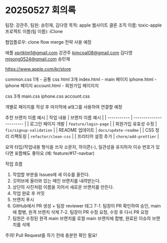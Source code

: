 # 20250527 회의록
팀장: 강관주, 팀원: 송민재, 김다영
목적: apple 웹사이트 클론
조직 이름: toxic-apple
프로젝트 이름(팀 이름): iClone

협업플로우: clone flow
merge 전략 사용 예정

애플
xprtktm1@gmail.com 강관주
kimcoal08@gmail.com 김다영
mjsong0524@gmail.com 송민재

https://www.apple.com/kr/store

common.css 1개 - 공통 css
html 3개
index.html - main 페이지
iphone.html - iphone 페이지
account.html - 회원가입 페이지지

css 3개
main.css
iphone.css
account.css

개별로 페이지를 작성 후 마지막에 a태그를 사용하여 연결할 예정

추천 브랜치 이름 예시
| 작업 내용       | 브랜치 이름 예시               |
| ----------- | ----------------------- |
| 로그인 페이지 개발  | `feature/login-page`    |
| 회원가입 유효성 수정 | `fix/signup-validation` |
| README 업데이트 | `docs/update-readme`    |
| CSS 정리 리팩토링 | `refactor/clean-css`    |
| 프리티어 설정 추가  | `chore/add-prettier`    |

요약
타입/작업내용 형식을 쓰자
소문자, 하이픈(-), 일관성을 유지하자
이슈 번호가 있다면 포함해도 좋아요 (예: feature/#17-navbar)


작업 흐름
1. 작업할 부분을 Issues에 새 이슈를 올린다.
2. 깃허브에 올라와 있는 메인 브랜치를 내려받는다.
3. 상단의 사진처럼 이름을 지어서 새로운 브랜치를 만든다.
4. 작업 완료 후 커밋
5. 브랜치 푸시
6. GitHub에서 PR 생성 + 팀장 reviewer 태그
7-1. 팀장이 PR 확인하여 승인, main에 합병, 원격 브랜치 삭제
7-2. 팀장이 PR 수정 요청, 수정 후 다시 PR 요청
8. 팀원은 수정된 원격 main 브랜치를 로컬 main 브랜치에 합병, 완료된 이슈의 브랜치를 삭제

주의!
Pull Request를 하기 전에 충분한 확인 필요!